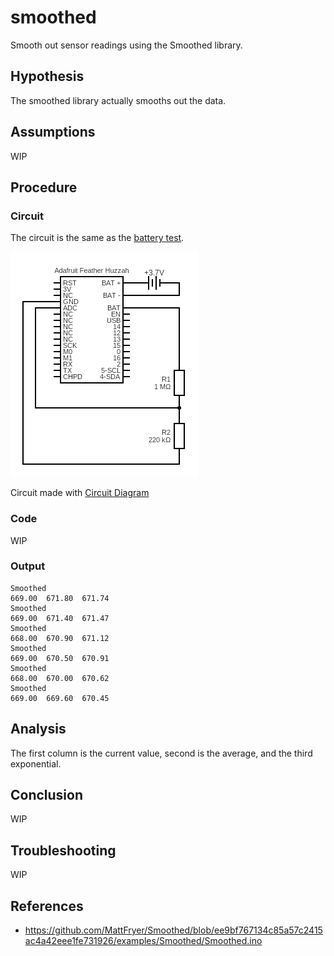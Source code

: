 # smoothed

Smooth out sensor readings using the Smoothed library.

## Hypothesis

The smoothed library actually smooths out the data.

## Assumptions

WIP

## Procedure

### Circuit

The circuit is the same as the [battery test](../battery).

![](../battery/images/circuit.png)

Circuit made with [Circuit Diagram](https://www.circuit-diagram.org/)

### Code

WIP

### Output

```shell
Smoothed
669.00  671.80  671.74
Smoothed
669.00  671.40  671.47
Smoothed
668.00  670.90  671.12
Smoothed
669.00  670.50  670.91
Smoothed
668.00  670.00  670.62
Smoothed
669.00  669.60  670.45
```

## Analysis

The first column is the current value, second is the average, and the third exponential.

## Conclusion

WIP

## Troubleshooting

WIP

## References
- https://github.com/MattFryer/Smoothed/blob/ee9bf767134c85a57c2415ac4a42eee1fe731926/examples/Smoothed/Smoothed.ino

